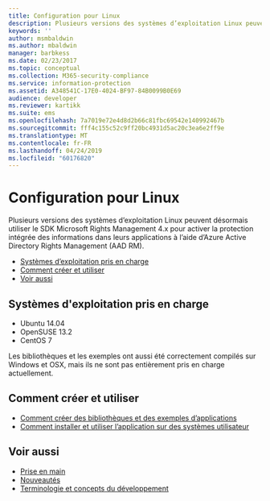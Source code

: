 ```yaml
---
title: Configuration pour Linux
description: Plusieurs versions des systèmes d’exploitation Linux peuvent désormais utiliser le SDK Rights Management 4.x.
keywords: ''
author: msmbaldwin
ms.author: mbaldwin
manager: barbkess
ms.date: 02/23/2017
ms.topic: conceptual
ms.collection: M365-security-compliance
ms.service: information-protection
ms.assetid: A348541C-17E0-4024-BF97-84B0099B0E69
audience: developer
ms.reviewer: kartikk
ms.suite: ems
ms.openlocfilehash: 7a7019e72e4d8d2b66c81fbc69542e140992467b
ms.sourcegitcommit: fff4c155c52c9ff20bc4931d5ac20c3ea6e2ff9e
ms.translationtype: MT
ms.contentlocale: fr-FR
ms.lasthandoff: 04/24/2019
ms.locfileid: "60176820"
---
```

# <a name="linux-setup"></a>Configuration pour Linux

Plusieurs versions des systèmes d’exploitation Linux peuvent désormais utiliser le SDK Microsoft Rights Management 4.x pour activer la protection intégrée des informations dans leurs applications à l’aide d’Azure Active Directory Rights Management (AAD RM).

- [Systèmes d’exploitation pris en charge](#supported-operating-systems)
- [Comment créer et utiliser](#how-to-build-and-use)
- [Voir aussi](#see-also)

## <a name="supported-operating-systems"></a>Systèmes d'exploitation pris en charge

- Ubuntu 14.04
- OpenSUSE 13.2
- CentOS 7

Les bibliothèques et les exemples ont aussi été correctement compilés sur Windows et OSX, mais ils ne sont pas entièrement pris en charge actuellement.
 
## <a name="how-to-build-and-use"></a>Comment créer et utiliser

- [Comment créer des bibliothèques et des exemples d’applications](https://github.com/AzureAD/rms-sdk-for-cpp/wiki/How-to-Build)
- [Comment installer et utiliser l’application sur des systèmes utilisateur](https://github.com/AzureAD/rms-sdk-for-cpp/wiki/How-to-Use)

## <a name="see-also"></a>Voir aussi

- [Prise en main](get-started.md)
- [Nouveautés](release-notes.md)
- [Terminologie et concepts du développement](core-concepts.md)
